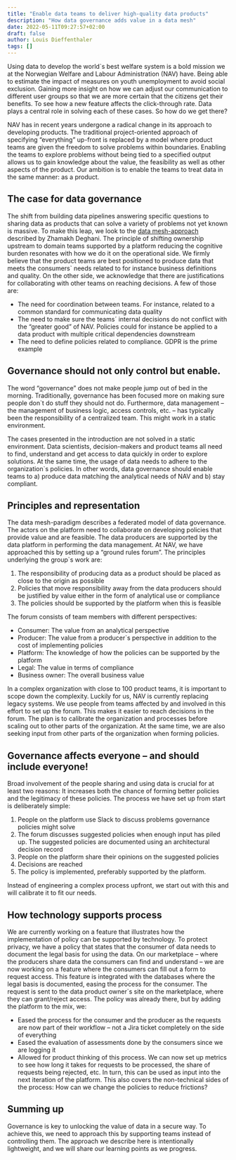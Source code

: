 ```yaml
---
title: "Enable data teams to deliver high-quality data products"
description: "How data governance adds value in a data mesh"
date: 2022-05-11T09:27:57+02:00
draft: false
author: Louis Dieffenthaler
tags: []
---
```

Using data to develop the world`s best welfare system is a bold mission we at the Norwegian Welfare and Labour Administration (NAV) have.
Being able to estimate the impact of measures on youth unemployment to avoid social exclusion.
Gaining more insight on how we can adjust our communication to different user groups so that we are more certain that the citizens get their benefits.
To see how a new feature affects the click-through rate.
Data plays a central role in solving each of these cases.
So how do we get there?

NAV has in recent years undergone a radical change in its approach to developing products.
The traditional project-oriented approach of specifying “everything” up-front is replaced by a model where product teams are given the freedom to solve problems within boundaries.
Enabling the teams to explore problems without being tied to a specified output allows us to gain knowledge about the value, the feasibility as well as other aspects of the product.
Our ambition is to enable the teams to treat data in the same manner: as a product.

## The case for data governance
The shift from building data pipelines answering specific questions to sharing data as products that can solve a variety of problems not yet known is massive.
To make this leap, we look to the [data mesh-approach](https://martinfowler.com/articles/data-mesh-principles.html) described by Zhamakh Deghani.
The principle of shifting ownership upstream to domain teams supported by a platform reducing the cognitive burden resonates with how we do it on the operational side.
We firmly believe that the product teams are best positioned to produce data that meets the consumers` needs related to for instance business definitions and quality.
On the other side, we acknowledge that there are justifications for collaborating with other teams on reaching decisions.
A few of those are:
-	The need for coordination between teams. For instance, related to a common standard for communicating data quality
-	The need to make sure the teams´ internal decisions do not conflict with the “greater good” of NAV. Policies could for instance be applied to a data product with multiple critical dependencies downstream
-	The need to define policies related to compliance. GDPR is the prime example

## Governance should not only control but enable.
The word “governance” does not make people jump out of bed in the morning.
Traditionally, governance has been focused more on making sure people don`t do stuff they should not do.
Furthermore, data management – the management of business logic, access controls, etc. – has typically been the responsibility of a centralized team.
This might work in a static environment.

The cases presented in the introduction are not solved in a static environment.
Data scientists, decision-makers and product teams all need to find, understand and get access to data quickly in order to explore solutions.
At the same time, the usage of data needs to adhere to the organization`s policies.
In other words, data governance should enable teams to a) produce data matching the analytical needs of NAV and b) stay compliant.

## Principles and representation
The data mesh-paradigm describes a federated model of data governance.
The actors on the platform need to collaborate on developing policies that provide value and are feasible.
The data producers are supported by the data platform in performing the data management.
At NAV, we have approached this by setting up a “ground rules forum”.
The principles underlying the group`s work are:
1.	The responsibility of producing data as a product should be placed as close to the origin as possible
2.	Policies that move responsibility away from the data producers should be justified by value either in the form of analytical use or compliance
3.	The policies should be supported by the platform when this is feasible

The forum consists of team members with different perspectives:
-	Consumer: The value from an analytical perspective
-	Producer: The value from a producer`s perspective in addition to the cost of implementing policies
-	Platform: The knowledge of how the policies can be supported by the platform
-	Legal: The value in terms of compliance
-	Business owner: The overall business value

In a complex organization with close to 100 product teams, it is important to scope down the complexity.
Luckily for us, NAV is currently replacing legacy systems.
We use people from teams affected by and involved in this effort to set up the forum.
This makes it easier to reach decisions in the forum.
The plan is to calibrate the organization and processes before scaling out to other parts of the organization.
At the same time, we are also seeking input from other parts of the organization when forming policies.

## Governance affects everyone – and should include everyone!
Broad involvement of the people sharing and using data is crucial for at least two reasons:
It increases both the chance of forming better policies and the legitimacy of these policies.
The process we have set up from start is deliberately simple:
1.	People on the platform use Slack to discuss problems governance policies might solve
2.	The forum discusses suggested policies when enough input has piled up. The suggested policies are documented using an architectural decision record
3.	People on the platform share their opinions on the suggested policies
4.	Decisions are reached
5.	The policy is implemented, preferably supported by the platform.

Instead of engineering a complex process upfront, we start out with this and will calibrate it to fit our needs.

## How technology supports process
We are currently working on a feature that illustrates how the implementation of policy can be supported by technology.
To protect privacy, we have a policy that states that the consumer of data needs to document the legal basis for using the data.
On our marketplace – where the producers share data the consumers can find and understand – we are now working on a feature where the consumers can fill out a form to request access.
This feature is integrated with the databases where the legal basis is documented, easing the process for the consumer.
The request is sent to the data product owner`s site on the marketplace, where they can grant/reject access.
The policy was already there, but by adding the platform to the mix, we:
-	Eased the process for the consumer and the producer as the requests are now part of their workflow – not a Jira ticket completely on the side of everything
-	Eased the evaluation of assessments done by the consumers since we are logging it
-	Allowed for product thinking of this process. We can now set up metrics to see how long it takes for requests to be processed, the share of requests being rejected, etc. In turn, this can be used as input into the next iteration of the platform. This also covers the non-technical sides of the process: How can we change the policies to reduce frictions?

## Summing up
Governance is key to unlocking the value of data in a secure way.
To achieve this, we need to approach this by supporting teams instead of controlling them.
The approach we describe here is intentionally lightweight, and we will share our learning points as we progress. 
